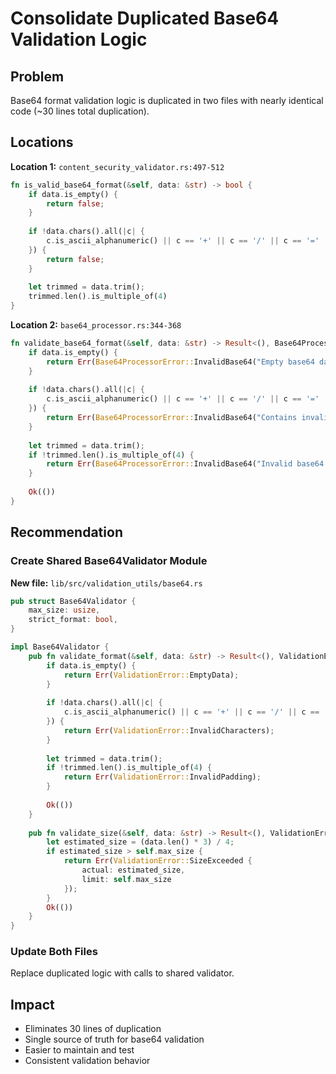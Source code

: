 # Consolidate Duplicated Base64 Validation Logic

## Problem
Base64 format validation logic is duplicated in two files with nearly identical code (~30 lines total duplication).

## Locations

**Location 1:** `content_security_validator.rs:497-512`
```rust
fn is_valid_base64_format(&self, data: &str) -> bool {
    if data.is_empty() {
        return false;
    }
    
    if !data.chars().all(|c| {
        c.is_ascii_alphanumeric() || c == '+' || c == '/' || c == '=' || c.is_whitespace()
    }) {
        return false;
    }
    
    let trimmed = data.trim();
    trimmed.len().is_multiple_of(4)
}
```

**Location 2:** `base64_processor.rs:344-368`
```rust
fn validate_base64_format(&self, data: &str) -> Result<(), Base64ProcessorError> {
    if data.is_empty() {
        return Err(Base64ProcessorError::InvalidBase64("Empty base64 data".to_string()));
    }
    
    if !data.chars().all(|c| {
        c.is_ascii_alphanumeric() || c == '+' || c == '/' || c == '=' || c.is_whitespace()
    }) {
        return Err(Base64ProcessorError::InvalidBase64("Contains invalid characters".to_string()));
    }
    
    let trimmed = data.trim();
    if !trimmed.len().is_multiple_of(4) {
        return Err(Base64ProcessorError::InvalidBase64("Invalid base64 padding".to_string()));
    }
    
    Ok(())
}
```

## Recommendation

### Create Shared Base64Validator Module
**New file:** `lib/src/validation_utils/base64.rs`

```rust
pub struct Base64Validator {
    max_size: usize,
    strict_format: bool,
}

impl Base64Validator {
    pub fn validate_format(&self, data: &str) -> Result<(), ValidationError> {
        if data.is_empty() {
            return Err(ValidationError::EmptyData);
        }
        
        if !data.chars().all(|c| {
            c.is_ascii_alphanumeric() || c == '+' || c == '/' || c == '=' || c.is_whitespace()
        }) {
            return Err(ValidationError::InvalidCharacters);
        }
        
        let trimmed = data.trim();
        if !trimmed.len().is_multiple_of(4) {
            return Err(ValidationError::InvalidPadding);
        }
        
        Ok(())
    }
    
    pub fn validate_size(&self, data: &str) -> Result<(), ValidationError> {
        let estimated_size = (data.len() * 3) / 4;
        if estimated_size > self.max_size {
            return Err(ValidationError::SizeExceeded { 
                actual: estimated_size, 
                limit: self.max_size 
            });
        }
        Ok(())
    }
}
```

### Update Both Files
Replace duplicated logic with calls to shared validator.

## Impact
- Eliminates 30 lines of duplication
- Single source of truth for base64 validation
- Easier to maintain and test
- Consistent validation behavior